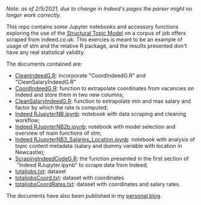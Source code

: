 *Note: as of 2/5/2021, due to change in Indeed's pages the parser might no longer work correctly.*

This repo contains some Jupyter notebooks and accessory functions exploring the use of the <a href="www.structuraltopicmodel.com">Structural Topic Model</a> on a corpus of job offers scraped from indeed.co.uk. This exercies is meant to be an example of usage of stm and the relative R package, and the results presented don't have any real statistical validity.

The documents contained are:
<ul>
	<li><a href="https://github.com/fracab/STMIndeed/blob/master/CleanIndeedG.R">CleanIndeedG.R</a>: incorporate "CoordIndeedG.R" and "CleanSalaryIndeedG.R"</li>
	<li><a href="https://github.com/fracab/STMIndeed/blob/master/CoordIndeedG.R">CoordIndeedG.R</a>: function to extrapolate coordinates from vacancies on Indeed and store them in two new columns;</li>
	<li><a href="https://github.com/fracab/STMIndeed/blob/master/CleanSalaryIndeedG.R">CleanSalaryIndeedG.R</a>: function to extrapolate min and max salary and factor by which the rate is computed;</li>
	<li><span class="css-truncate css-truncate-target"><a id="1a8cd172e13dad9bcdf248a2346b21ac-db3196bca988f4eda35722c5ce68dce26e2950b4" class="js-navigation-open" title="Indeed RJupyterNB.ipynb" href="https://github.com/fracab/STMIndeed/blob/master/Indeed%20RJupyterNB.ipynb">Indeed RJupyterNB.ipynb</a>: notebook with data scraping and cleaning workflow;</span></li>
	<li><span class="css-truncate css-truncate-target"><a id="5b7de359b4ee159e7f05165c1b968382-7c78dfd2bead0d00bcc80a3c6f983f5eaaeb088c" class="js-navigation-open" title="Indeed RJupyterNB2b.ipynb" href="https://github.com/fracab/STMIndeed/blob/master/Indeed%20RJupyterNB2b.ipynb">Indeed RJupyterNB2b.ipynb</a>: notebook with model selection and overview of main functions of stm;</span></li>
	<li><span class="css-truncate css-truncate-target"><a id="d508dae3e77e440ef1ba5bfc8775c123-b496b1a4878520f4acb70ef07f915cf4cdb9dcc5" class="js-navigation-open" title="Indeed RJupyterNB3_Salaries_Location.ipynb" href="https://github.com/fracab/STMIndeed/blob/master/Indeed%20RJupyterNB3_Salaries_Location.ipynb">Indeed RJupyterNB3_Salaries_Location.ipynb</a>: notebook with analysis of topic content metadata (salary and dummy variable with location in Newcastle);</span></li>
	<li><a href="https://github.com/fracab/STMIndeed/blob/master/ScrapingIndeedCodeG.R">ScrapingIndeedCodeG.R</a>: the function presented in the first section of  "Indeed RJupyter.ipynb" to scrape data from Indeed;</li>
	<li><span class="css-truncate css-truncate-target"><a id="1ff8ae5b110297c853b5c304d301817c-6543cd12856bb8b12efab20464b47d8a2900145f" class="js-navigation-open" title="totaljobs.txt" href="https://github.com/fracab/STMIndeed/blob/master/totaljobs.txt">totaljobs.txt</a>: dataset </span></li>
	<li><span class="css-truncate css-truncate-target"><a id="40096116ed1394ed0f1b67fb93a0a7f7-79d80ca0c8da90f58463de52db34a078aa6fa5c9" class="js-navigation-open" title="totaljobsCoord.txt" href="https://github.com/fracab/STMIndeed/blob/master/totaljobsCoord.txt">totaljobsCoord.txt</a>: dataset with coordinates</span></li>
	<li><span class="css-truncate css-truncate-target"><a id="edc41d2b5790ea4b867f39bc563c9167-e2a5158be7298467640df9ef01189d582bb57a6b" class="js-navigation-open" title="totaljobsCoordRates.txt" href="https://github.com/fracab/STMIndeed/blob/master/totaljobsCoordRates.txt">totaljobsCoordRates.txt</a>: dataset with coordinates and salary rates.</span></li>
</ul>

The documents have also been published in my <a href="https://francescocaberlin.blog/category/structural-topic-model/">personal blog</a>.</li>
